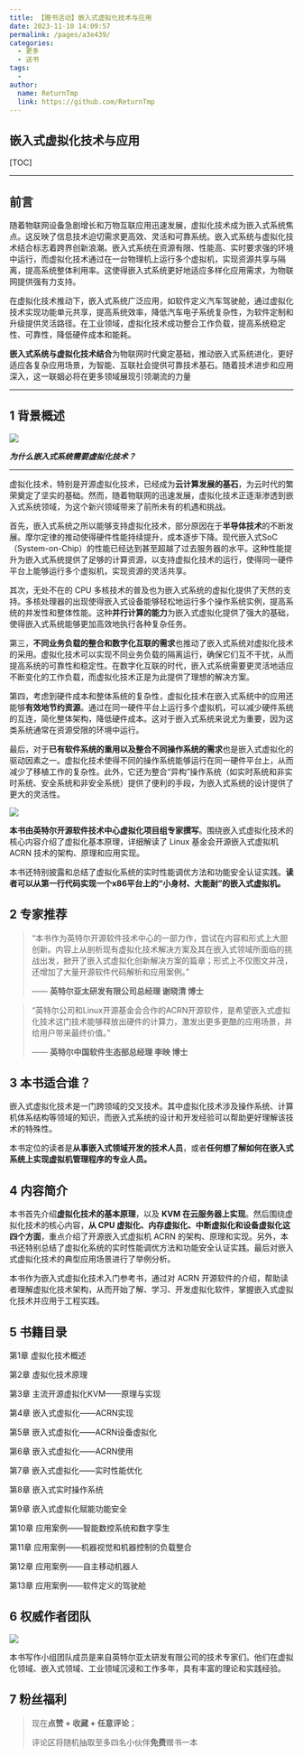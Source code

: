 ```yaml
---
title: 【赠书活动】嵌入式虚拟化技术与应用
date: 2023-11-10 14:09:57
permalink: /pages/a3e439/
categories:
  - 更多
  - 送书
tags:
  - 
author: 
  name: ReturnTmp
  link: https://github.com/ReturnTmp
---
```




## 嵌入式虚拟化技术与应用









[TOC]



* * *

## 前言

随着物联网设备急剧增长和万物互联应用迅速发展，虚拟化技术成为嵌入式系统焦点。这反映了信息技术迫切需求更高效、灵活和可靠系统。嵌入式系统与虚拟化技术结合标志着跨界创新浪潮。嵌入式系统在资源有限、性能高、实时要求强的环境中运行，而虚拟化技术通过在一台物理机上运行多个虚拟机，实现资源共享与隔离，提高系统整体利用率。这使得嵌入式系统更好地适应多样化应用需求，为物联网提供强有力支持。

在虚拟化技术推动下，嵌入式系统广泛应用，如软件定义汽车驾驶舱，通过虚拟化技术实现功能单元共享，提高系统效率，降低汽车电子系统复杂性，为软件定制和升级提供灵活路径。在工业领域，虚拟化技术成功整合工作负载，提高系统稳定性、可靠性，降低硬件成本和能耗。

**嵌入式系统与虚拟化技术结合**为物联网时代奠定基础，推动嵌入式系统进化，更好适应各复杂应用场景，为智能、互联社会提供可靠技术基石。随着技术进步和应用深入，这一联姻必将在更多领域展现引领潮流的力量

* * *

## 1 背景概述

![](https://cdn.jsdelivr.net/gh/Returntmp/blog-image@main/blog/202311111157952.png)

***为什么嵌入式系统需要虚拟化技术？***

* * *

虚拟化技术，特别是开源虚拟化技术，已经成为**云计算发展的基石**，为云时代的繁荣奠定了坚实的基础。然而，随着物联网的迅速发展，虚拟化技术正逐渐渗透到嵌入式系统领域，为这个新兴领域带来了前所未有的机遇和挑战。

首先，嵌入式系统之所以能够支持虚拟化技术，部分原因在于**半导体技术**的不断发展。摩尔定律的推动使得硬件性能持续提升，成本逐步下降。现代嵌入式SoC（System-on-Chip）的性能已经达到甚至超越了过去服务器的水平。这种性能提升为嵌入式系统提供了足够的计算资源，以支持虚拟化技术的运行，使得同一硬件平台上能够运行多个虚拟机，实现资源的灵活共享。

其次，无处不在的 CPU 多核技术的普及也为嵌入式系统的虚拟化提供了天然的支持。多核处理器的出现使得嵌入式设备能够轻松地运行多个操作系统实例，提高系统的并发性和整体性能。这种**并行计算的能力**为嵌入式虚拟化提供了强大的基础，使得嵌入式系统能够更加高效地执行各种复杂任务。

第三，**不同业务负载的整合和数字化互联的需求**也推动了嵌入式系统对虚拟化技术的采用。虚拟化技术可以实现不同业务负载的隔离运行，确保它们互不干扰，从而提高系统的可靠性和稳定性。在数字化互联的时代，嵌入式系统需要更灵活地适应不断变化的工作负载，而虚拟化技术正是为此提供了理想的解决方案。

第四，考虑到硬件成本和整体系统的复杂性，虚拟化技术在嵌入式系统中的应用还能够**有效地节约资源**。通过在同一硬件平台上运行多个虚拟机，可以减少硬件系统的互连，简化整体架构，降低硬件成本。这对于嵌入式系统来说尤为重要，因为这类系统通常在资源受限的环境中运行。

最后，对于**已有软件系统的重用以及整合不同操作系统的需求**也是嵌入式虚拟化的驱动因素之一。虚拟化技术使得不同的操作系统能够运行在同一硬件平台上，从而减少了移植工作的复杂性。此外，它还为整合“异构”操作系统（如实时系统和非实时系统、安全系统和非安全系统）提供了便利的手段，为嵌入式系统的设计提供了更大的灵活性。

![](https://cdn.jsdelivr.net/gh/Returntmp/blog-image@main/blog/202311111157787.png)

**本书由英特尔开源软件技术中心虚拟化项目组专家撰写**。围绕嵌入式虚拟化技术的核心内容介绍了虚拟化基本原理，详细解读了 Linux 基金会开源嵌入式虚拟机 ACRN 技术的架构、原理和应用实现。

本书还特别披露和总结了虚拟化系统的实时性能调优方法和功能安全认证实践。**读者可以从第一行代码实现一个x86平台上的“小身材、大能耐”的嵌入式虚拟机。**

## 2 专家推荐

> “本书作为英特尔开源软件技术中心的一部力作，尝试在内容和形式上大胆创新。内容上从剖析现有虚拟化技术解决方案及其在嵌入式领域所面临的挑战出发，掀开了嵌入式虚拟化创新解决方案的篇章；形式上不仅图文并茂，还增加了大量开源软件代码解析和应用案例。”
>
> —— **英特尔亚太研发有限公司总经理  谢晓清 博士**

> “英特尔公司和Linux开源基金会合作的ACRN开源软件，是希望嵌入式虚拟化技术这门技术能够释放出硬件的计算力，激发出更多更酷的应用场景，并给用户带来最终价值。”
>
> —— **英特尔中国软件生态部总经理  李映 博士**

## 3 **本书适合谁？**

嵌入式虚拟化技术是一门跨领域的交叉技术。其中虚拟化技术涉及操作系统、计算机体系结构等领域的知识，而嵌入式系统的设计和开发经验可以帮助更好理解该技术的特殊性。

本书定位的读者是**从事嵌入式领域开发的技术人员**，或者**任何想了解如何在嵌入式系统上实现虚拟机管理程序的专业人员。**

## 4 **内容简介**

本书首先介绍**虚拟化技术的基本原理**，以及 **KVM 在云服务器上实现**。然后围绕虚拟化技术的核心内容，**从 CPU 虚拟化、内存虚拟化、中断虚拟化和设备虚拟化这四个方面**，重点介绍了开源嵌入式虚拟机 ACRN 的架构、原理和实现。另外，本书还特别总结了虚拟化系统的实时性能调优方法和功能安全认证实践。最后对嵌入式虚拟化技术的典型应用场景进行了举例分析。

本书作为嵌入式虚拟化技术入门参考书，通过对 ACRN 开源软件的介绍，帮助读者理解虚拟化技术架构，从而开始了解、学习、开发虚拟化软件，掌握嵌入式虚拟化技术并应用于工程实践。

## 5 书籍目录

第1章 虚拟化技术概述

第2章 虚拟化技术原理

第3章 主流开源虚拟化KVM——原理与实现

第4章 嵌入式虚拟化——ACRN实现

第5章 嵌入式虚拟化——ACRN设备虚拟化

第6章 嵌入式虚拟化——ACRN使用

第7章 嵌入式虚拟化——实时性能优化

第8章 嵌入式实时操作系统

第9章 嵌入式虚拟化赋能功能安全

第10章 应用案例——智能数控系统和数字孪生

第11章 应用案例——机器视觉和机器控制的负载整合

第12章 应用案例——自主移动机器人

第13章 应用案例——软件定义的驾驶舱

## 6 **权威作者团队**

![](https://img-blog.csdnimg.cn/81b12a71459f48e2bf539562d6e7f941.png)

本书写作小组团队成员是来自英特尔亚太研发有限公司的技术专家们。他们在虚拟化领域、嵌入式领域、工业领域沉浸和工作多年，具有丰富的理论和实践经验。

## 7 粉丝福利

> 现在**点赞 + 收藏 + 任意评论**；
>
> 评论区将随机抽取至多四名小伙伴**免费**赠书一本



